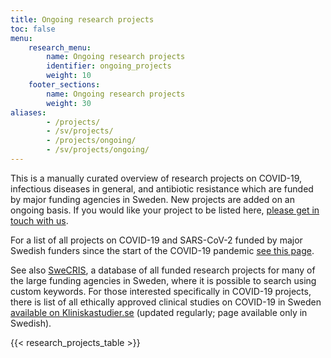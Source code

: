 ```yaml
---
title: Ongoing research projects
toc: false
menu:
    research_menu:
        name: Ongoing research projects
        identifier: ongoing_projects
        weight: 10
    footer_sections:
        name: Ongoing research projects
        weight: 30
aliases:
        - /projects/
        - /sv/projects/
        - /projects/ongoing/
        - /sv/projects/ongoing/
---
```

This is a manually curated overview of research projects on COVID-19, infectious diseases in general, and antibiotic resistance which are funded by major funding agencies in Sweden. New projects are added on an ongoing basis. If you would like your project to be listed here, [please get in touch with us](/suggestions/).

For a list of all projects on COVID-19 and SARS-CoV-2 funded by major Swedish funders since the start of the COVID-19 pandemic [see this page](all_covid_projects).

See also [SweCRIS](https://www.swecris.se/betasearch/?q=Covid&view=cards&lang=en), a database of all funded research projects for many of the large funding agencies in Sweden, where it is possible to search using custom keywords. For those interested specifically in COVID-19 projects, there is list of all ethically approved clinical studies on COVID-19 in Sweden [available on Kliniskastudier.se](https://www.kliniskastudier.se/statistik/kliniska-studier-rorande-covid-19.html) (updated regularly; page available only in Swedish).

{{< research_projects_table >}}
